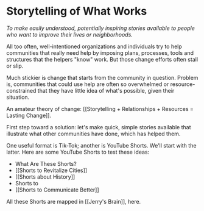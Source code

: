 # Storytelling of What Works

*To make easily understood, potentially inspiring stories available to people who want to improve their lives or neighborhoods.* 

All too often, well-intentioned organizations and individuals try to help communities that really need help by imposing plans, processes, tools and structures that the helpers "know" work. But those change efforts often stall or slip. 

Much stickier is change that starts from the community in question. Problem is, communities that could use help are often so overwhelmed or resource-constrained that they have little idea of what's possible, given their situation. 

An amateur theory of change: [[Storytelling + Relationships + Resources = Lasting Change]].

First step toward a solution: let's make quick, simple stories available that illustrate what other communities have done, which has helped them. 

One useful format is Tik-Tok; another is YouTube Shorts. We'll start with the latter. Here are some YouTube Shorts to test these ideas:

- What Are These Shorts?
- [[Shorts to Revitalize Cities]]
- [[Shorts about History]]
- Shorts to
- [[Shorts to Communicate Better]]

All these Shorts are mapped in [[Jerry's Brain]], here. 

